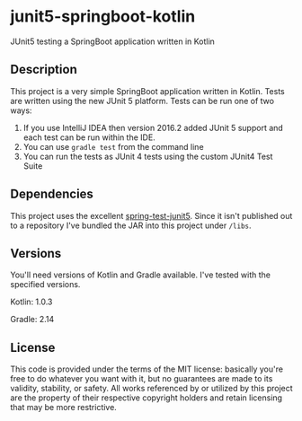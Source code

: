 # junit5-springboot-kotlin
JUnit5 testing a SpringBoot application written in Kotlin

## Description
This project is a very simple SpringBoot application written in Kotlin. Tests are written using the new JUnit 5 platform.
Tests can be run one of two ways:
1. If you use IntelliJ IDEA then version 2016.2 added JUnit 5 support and each test can be run within the IDE.
2. You can use `gradle test` from the command line
3. You can run the tests as JUnit 4 tests using the custom JUnit4 Test Suite

## Dependencies
This project uses the excellent [spring-test-junit5](https://github.com/sbrannen/spring-test-junit5). Since it isn't published out to a repository I've bundled the JAR into this project under `/libs`.

## Versions
You'll need versions of Kotlin and Gradle available. I've tested with the specified versions.

Kotlin: 1.0.3

Gradle: 2.14

## License

This code is provided under the terms of the MIT license: basically you're free to do whatever you want with it, but no guarantees are made to its validity, stability, or safety. All works referenced by or utilized by this project are the property of their respective copyright holders and retain licensing that may be more restrictive.